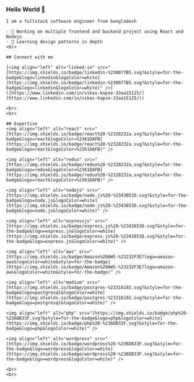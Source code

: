 ### Hello World 👋
    I am a fullstack software engineer from bangladesh

    - 🔭 Working on multiple frontend and backend project using React and Nodejs
    - 🌱 Learning design patterns in depth
    <br>

    ## Connect with me

    [<img align="left" alt="linked-in" src="[https://img.shields.io/badge/linkedin-%230077B5.svg?&style=for-the-badge&logo=linkedin&logoColor=white](https://img.shields.io/badge/linkedin-%230077B5.svg?&style=for-the-badge&logo=linkedin&logoColor=white)" />]([https://www.linkedin.com/in/vikas-kapse-33aa15125/](https://www.linkedin.com/in/vikas-kapse-33aa15125/))

    <br>
    <br>

    ## Expertise
    <img align="left" alt="react" src="[https://img.shields.io/badge/react%20-%2320232a.svg?&style=for-the-badge&logo=react&logoColor=%2361DAFB](https://img.shields.io/badge/react%20-%2320232a.svg?&style=for-the-badge&logo=react&logoColor=%2361DAFB)" />
    
    <img align="left" alt="redux" src="[https://img.shields.io/badge/redux%20-%2320232a.svg?&style=for-the-badge&logo=redux&logoColor=%2361DAFB](https://img.shields.io/badge/redux%20-%2320232a.svg?&style=for-the-badge&logo=react&logoColor=%2361DAFB)" />

    <img align="left" alt="nodejs" src="[https://img.shields.io/badge/node.js%20-%2343853D.svg?&style=for-the-badge&logo=node.js&logoColor=white](https://img.shields.io/badge/node.js%20-%2343853D.svg?&style=for-the-badge&logo=node.js&logoColor=white)" />
    
    <img align="left" alt="expressjs" src="[https://img.shields.io/badge/express.js%20-%2343853D.svg?&style=for-the-badge&logo=express.js&logoColor=white](https://img.shields.io/badge/express.js%20-%2343853D.svg?&style=for-the-badge&logo=express.js&logoColor=white)" />

    <img align="left" alt="aws" src="[https://img.shields.io/badge/Amazon%20AWS-%23232F3E?logo=amazon-aws&logoColor=white&style=for-the-badge](https://img.shields.io/badge/Amazon%20AWS-%23232F3E?logo=amazon-aws&logoColor=white&style=for-the-badge)" />

    <img align="left" alt="medium" src="[https://img.shields.io/badge/postgres-%23316192.svg?&style=for-the-badge&logo=postgresql&logoColor=white](https://img.shields.io/badge/postgres-%23316192.svg?&style=for-the-badge&logo=postgresql&logoColor=white)" />

    <img align="left" alt="php" src="[https://img.shields.io/badge/php%20-%236DB33F.svg?&style=for-the-badge&logo=php&logoColor=white](https://img.shields.io/badge/php%20-%236DB33F.svg?&style=for-the-badge&logo=php&logoColor=white)" />
    
    <img align="left" alt="wordpress" src="[https://img.shields.io/badge/wordpress%20-%236DB33F.svg?&style=for-the-badge&logo=wordpress&logoColor=white](https://img.shields.io/badge/wordpress%20-%236DB33F.svg?&style=for-the-badge&logo=wordpress&logoColor=white)" />

    <br>
    <br>
